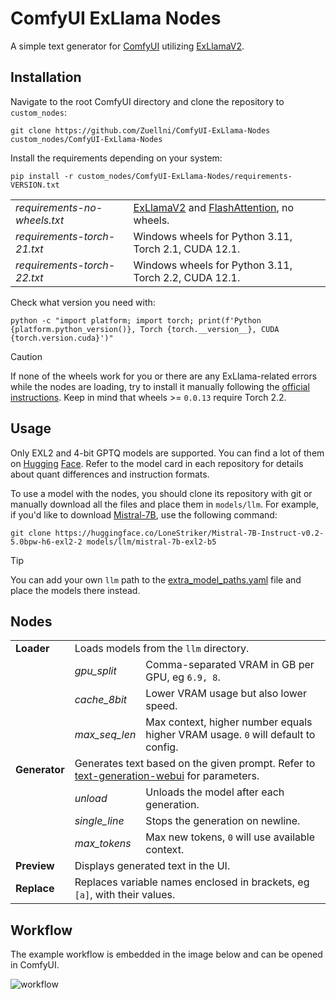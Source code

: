 # ComfyUI ExLlama Nodes
A simple text generator for [ComfyUI](https://github.com/comfyanonymous/ComfyUI) utilizing [ExLlamaV2](https://github.com/turboderp/exllamav2).

## Installation
Navigate to the root ComfyUI directory and clone the repository to `custom_nodes`:
```
git clone https://github.com/Zuellni/ComfyUI-ExLlama-Nodes custom_nodes/ComfyUI-ExLlama-Nodes
```

Install the requirements depending on your system:
```
pip install -r custom_nodes/ComfyUI-ExLlama-Nodes/requirements-VERSION.txt
```

<table>
  <tr>
    <td><i>requirements-no-wheels.txt</i></td>
    <td><a href="https://github.com/turboderp/exllamav2">ExLlamaV2</a> and <a href="https://github.com/Dao-AILab/flash-attention">FlashAttention</a>, no wheels.</td>
  </tr>
  <tr>
    <td><i>requirements-torch-21.txt</i></td>
    <td>Windows wheels for Python 3.11, Torch 2.1, CUDA 12.1.</td>
  </tr>
  <tr>
    <td><i>requirements-torch-22.txt</i></td>
    <td>Windows wheels for Python 3.11, Torch 2.2, CUDA 12.1.</td>
  </tr>
</table>

Check what version you need with:
```
python -c "import platform; import torch; print(f'Python {platform.python_version()}, Torch {torch.__version__}, CUDA {torch.version.cuda}')"
```

> [!CAUTION]
> If none of the wheels work for you or there are any ExLlama-related errors while the nodes are loading, try to install it manually following the [official instructions](https://github.com/turboderp/exllamav2#installation).
> Keep in mind that wheels >= `0.0.13` require Torch 2.2.

## Usage
Only EXL2 and 4-bit GPTQ models are supported. You can find a lot of them on [Hugging](https://huggingface.co/LoneStriker) [Face](https://huggingface.co/TheBloke). Refer to the model card in each repository for details about quant differences and instruction formats.

To use a model with the nodes, you should clone its repository with git or manually download all the files and place them in `models/llm`.
For example, if you'd like to download [Mistral-7B](https://huggingface.co/LoneStriker/Mistral-7B-Instruct-v0.2-5.0bpw-h6-exl2-2), use the following command:
```
git clone https://huggingface.co/LoneStriker/Mistral-7B-Instruct-v0.2-5.0bpw-h6-exl2-2 models/llm/mistral-7b-exl2-b5
```
> [!TIP]
> You can add your own `llm` path to the [extra_model_paths.yaml](https://github.com/comfyanonymous/ComfyUI/blob/master/extra_model_paths.yaml.example) file and place the models there instead.

## Nodes
<table>
  <tr>
    <td><b>Loader</b></td>
    <td colspan="2">Loads models from the <code>llm</code> directory.</td>
  </tr>
  <tr>
    <td></td>
    <td><i>gpu_split</i></td>
    <td>Comma-separated VRAM in GB per GPU, eg <code>6.9, 8</code>.</td>
  </tr>
  <tr>
    <td></td>
    <td><i>cache_8bit</i></td>
    <td>Lower VRAM usage but also lower speed.</td>
  </tr>
  <tr>
    <td></td>
    <td><i>max_seq_len</i></td>
    <td>Max context, higher number equals higher VRAM usage. <code>0</code> will default to config.</td>
  </tr>
  <tr>
    <td><b>Generator</b></td>
    <td colspan="2">Generates text based on the given prompt. Refer to <a href="https://github.com/oobabooga/text-generation-webui/wiki/03-%E2%80%90-Parameters-Tab#parameters-description">text-generation-webui</a> for parameters.</td>
  </tr>
  <tr>
    <td></td>
    <td><i>unload</i></td>
    <td>Unloads the model after each generation.</td>
  </tr>
  <tr>
    <td></td>
    <td><i>single_line</i></td>
    <td>Stops the generation on newline.</td>
  </tr>
  <tr>
    <td></td>
    <td><i>max_tokens</i></td>
    <td>Max new tokens, <code>0</code> will use available context.</td>
  </tr>
  <tr>
    <td><b>Preview</b></td>
    <td colspan="2">Displays generated text in the UI.</td>
  </tr>
  <tr>
    <td><b>Replace</b></td>
    <td colspan="2">Replaces variable names enclosed in brackets, eg <code>[a]</code>, with their values.</td>
  </tr>
</table>

## Workflow
The example workflow is embedded in the image below and can be opened in ComfyUI.

![workflow](https://github.com/Zuellni/ComfyUI-ExLlama-Nodes/assets/123005779/e8808413-3ac5-4666-b305-09a30388dbe7)
